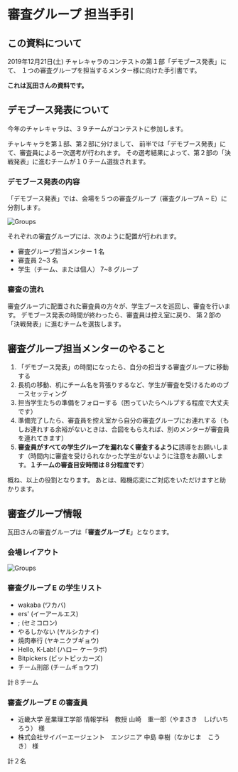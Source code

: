 # 審査グループ 担当手引

## この資料について

2019年12月21日(土) チャレキャラのコンテストの第１部「デモブース発表」にて、
１つの審査グループを担当するメンター様に向けた手引書です。

**これは瓦田さんの資料です。**

## デモブース発表について

今年のチャレキャラは、３９チームがコンテストに参加します。

チャレキャラを第１部、第２部に分けまして、
前半では「デモブース発表」にて、審査員による一次選考が行われます。
その選考結果によって、第２部の「決戦発表」に進むチームが１０チーム選抜されます。

### デモブース発表の内容

「デモブース発表」では、会場を５つの審査グループ（審査グループA ~ E）に分割します。

![Groups](images/2019-12-17-groups.png)
<div style="page-break-before:always"></div>

それぞれの審査グループには、次のように配置が行われます。

- 審査グループ担当メンター 1 名
- 審査員 2~3 名
- 学生（チーム、または個人） 7~8 グループ

### 審査の流れ

審査グループに配置された審査員の方々が、学生ブースを巡回し、審査を行います。
デモブース発表の時間が終わったら、審査員は控え室に戻り、
第２部の「決戦発表」に進むチームを選抜します。

## 審査グループ担当メンターのやること

1. 「デモブース発表」の時間になったら、自分の担当する審査グループに移動する
1. 長机の移動、机にチーム名を背張りするなど、学生が審査を受けるためのブースセッティング
1. 担当学生たちの準備をフォローする（困っていたらヘルプする程度で大丈夫です）
1. 準備完了したら、審査員を控え室から自分の審査グループにお連れする（もしお連れする余裕がないときは、合図をもらえれば、別のメンターが審査員を連れてきます）
1. **審査員がすべての学生グループを漏れなく審査するように**誘導をお願いします（時間内に審査を受けられなかった学生がないように注意をお願いします。**１チームの審査目安時間は８分程度です**）

概ね、以上の役割となります。
あとは、臨機応変にご対応をいただけますと助かります。

## 審査グループ情報

瓦田さんの審査グループは「**審査グループ E**」となります。
<div style="page-break-before:always"></div>

### 会場レイアウト

![Groups](images/2019-12-19-booth-layout.png)
<div style="page-break-before:always"></div>

### 審査グループ E の学生リスト

- wakaba (ワカバ)
- ers' (イーアールエス)
- ; (セミコロン)
- やるしかない (ヤルシカナイ)
- 焼肉奉行 (ヤキニクブギョウ)
- Hello, K-Lab! (ハロー ケーラボ)
- Bitpickers (ビットピッカーズ)
- チーム刑部 (チームギョウブ)

計８チーム

### 審査グループ E の審査員

- 近畿大学 産業理工学部 情報学科　教授  山崎　重一郎（やまさき　しげいちろう） 様
- 株式会社サイバーエージェント　エンジニア  中島 幸樹（なかじま　こうき） 様

計２名
